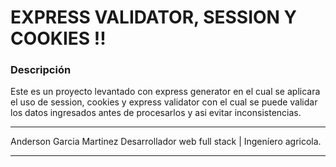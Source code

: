 # EXPRESS VALIDATOR, SESSION Y COOKIES !!

### Descripción

Este es un proyecto levantado con express generator en el cual se aplicara el uso de session, cookies y express validator con el cual se puede validar los datos ingresados antes de procesarlos y asi evitar inconsistencias.

---

Anderson Garcia Martinez
Desarrollador web full stack | Ingeníero agricola.

---
